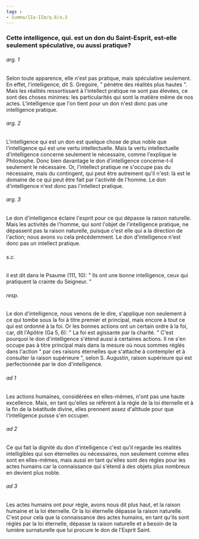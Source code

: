 ```yaml
---
tags : 
- Summa/IIa-IIæ/q.8/a.3
---
```


### Cette intelligence, qui. est un don du Saint-Esprit, est-elle seulement spéculative, ou aussi pratique?

###### arg. 1
Selon toute apparence, elle n'est pas pratique, mais spéculative seulement. En effet, l'intelligence, dit S. Grégoire, " pénètre des réalités plus hautes ". Mais les réalités ressortissant à l'intellect pratique ne sont pas élevées, ce sont des choses minimes: les particularités qui sont la matière même de nos actes. L'intelligence que l'on tient pour un don n'est donc pas une intelligence pratique. 

###### arg. 2
L'intelligence qui est un don est quelque chose de plus noble que l'intelligence qui est une vertu intellectuelle. Mais la vertu intellectuelle d'intelligence concerne seulement le nécessaire, comme l'explique le Philosophe. Donc bien davantage le don d'intelligence concerne-t-il seulement le nécessaire. Or, l'intellect pratique ne s'occupe pas du nécessaire, mais du contingent, qui peut être autrement qu'il n'est: là est le domaine de ce qui peut être fait par l'activité de l'homme. Le don d'intelligence n'est donc pas l'intellect pratique. 

###### arg. 3
Le don d'intelligence éclaire l'esprit pour ce qui dépasse la raison naturelle. Mais les activités de l'homme, qui sont l'objet de l'intelligence pratique, ne dépassent pas la raison naturelle, puisque c'est elle qui a la direction de l'action; nous avons vu cela précédemment. Le don d'intelligence n'est donc pas un intellect pratique. 

###### s.c.
il est dit dans le Psaume (111, 10): " Ils ont une bonne intelligence, ceux qui pratiquent la crainte du Seigneur. " 

###### resp.
Le don d'intelligence, nous venons de le dire, s'applique non seulement à ce qui tombe sous la foi à titre premier et principal, mais encore à tout ce qui est ordonné à la foi. Or les bonnes actions ont un certain ordre à la foi, car, dit l'Apôtre (Ga 5, 6): " La foi est agissante par la charité. " C'est pourquoi le don d'intelligence s'étend aussi à certaines actions. Il ne s'en occupe pas à titre principal mais dans la mesure où nous sommes réglés dans l'action " par ces raisons éternelles que s'attache à contempler et à consulter la raison supérieure ", selon S. Augustin, raison supérieure qui est perfectionnée par le don d'intelligence. 

###### ad 1
Les actions humaines, considérées en elles-mêmes, n'ont pas une haute excellence. Mais, en tant qu'elles se réfèrent à la règle de la loi éternelle et à la fin de la béatitude divine, elles prennent assez d'altitude pour que l'intelligence puisse s'en occuper. 

###### ad 2
Ce qui fait la dignité du don d'intelligence c'est qu'il regarde les réalités intelligibles qui son éternelles ou nécessaires, non seulement comme elles sont en elles-mêmes, mais aussi en tant qu'elles sont des règles pour les actes humains car la connaissance qui s'étend à des objets plus nombreux en devient plus noble. 

###### ad 3
Les actes humains ont pour règle, avons nous dit plus haut, et la raison humaine et la loi éternelle. Or la loi éternelle dépasse la raison naturelle. C'est pour cela que la connaissance des actes humains, en tant qu'ils sont réglés par la loi éternelle, dépasse la raison naturelle et a besoin de la lumière surnaturelle que lui procure le don de l'Esprit Saint. 


